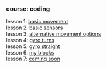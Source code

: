 ### course: coding

lesson 1: [basic movement](basic_movement.md)<br>
lesson 2: [basic sensors](basic_sensors.md)<br>
lesson 3: [alternative movement options](alt_movement.md)<br>
lesson 4: [gyro turns](gyro_turn.md)<br>
lesson 5: [gyro straight](gyro_straight.md)<br>
lesson 6: [my blocks](my_blocks.md)<br>
lesson 7: [coming soon](README.md)<br>
